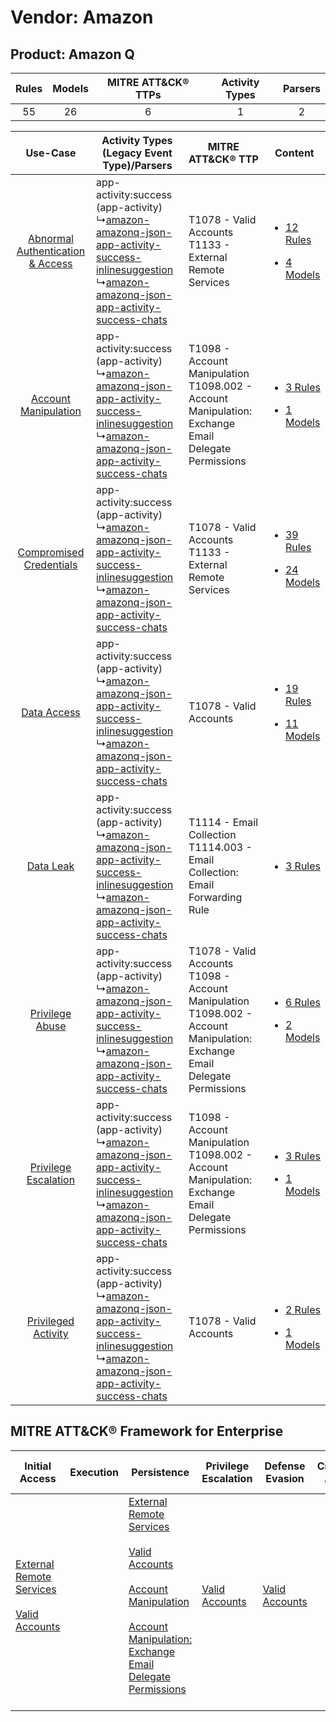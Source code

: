 Vendor: Amazon
==============
Product: Amazon Q
-----------------
| Rules | Models | MITRE ATT&CK® TTPs | Activity Types | Parsers |
|:-----:|:------:|:------------------:|:--------------:|:-------:|
|  55   |   26   |         6          |       1        |    2    |

|    Use-Case    | Activity Types (Legacy Event Type)/Parsers    | MITRE ATT&CK® TTP    | Content    |
|:----:| ---- | ---- | ---- |
| [Abnormal Authentication & Access](../../../UseCases/uc_abnormal_authentication_&_access.md) |  app-activity:success (app-activity)<br> ↳[amazon-amazonq-json-app-activity-success-inlinesuggestion](Ps/pC_amazonamazonqjsonappactivitysuccessinlinesuggestion.md)<br> ↳[amazon-amazonq-json-app-activity-success-chats](Ps/pC_amazonamazonqjsonappactivitysuccesschats.md)<br> | T1078 - Valid Accounts<br>T1133 - External Remote Services<br>    | [<ul><li>12 Rules</li></ul><ul><li>4 Models</li></ul>](RM/r_m_amazon_amazon_q_Abnormal_Authentication_&_Access.md) |
|    [Account Manipulation](../../../UseCases/uc_account_manipulation.md)    |  app-activity:success (app-activity)<br> ↳[amazon-amazonq-json-app-activity-success-inlinesuggestion](Ps/pC_amazonamazonqjsonappactivitysuccessinlinesuggestion.md)<br> ↳[amazon-amazonq-json-app-activity-success-chats](Ps/pC_amazonamazonqjsonappactivitysuccesschats.md)<br> | T1098 - Account Manipulation<br>T1098.002 - Account Manipulation: Exchange Email Delegate Permissions<br>    | [<ul><li>3 Rules</li></ul><ul><li>1 Models</li></ul>](RM/r_m_amazon_amazon_q_Account_Manipulation.md)    |
|          [Compromised Credentials](../../../UseCases/uc_compromised_credentials.md)          |  app-activity:success (app-activity)<br> ↳[amazon-amazonq-json-app-activity-success-inlinesuggestion](Ps/pC_amazonamazonqjsonappactivitysuccessinlinesuggestion.md)<br> ↳[amazon-amazonq-json-app-activity-success-chats](Ps/pC_amazonamazonqjsonappactivitysuccesschats.md)<br> | T1078 - Valid Accounts<br>T1133 - External Remote Services<br>    | [<ul><li>39 Rules</li></ul><ul><li>24 Models</li></ul>](RM/r_m_amazon_amazon_q_Compromised_Credentials.md)         |
|    [Data Access](../../../UseCases/uc_data_access.md)    |  app-activity:success (app-activity)<br> ↳[amazon-amazonq-json-app-activity-success-inlinesuggestion](Ps/pC_amazonamazonqjsonappactivitysuccessinlinesuggestion.md)<br> ↳[amazon-amazonq-json-app-activity-success-chats](Ps/pC_amazonamazonqjsonappactivitysuccesschats.md)<br> | T1078 - Valid Accounts<br>    | [<ul><li>19 Rules</li></ul><ul><li>11 Models</li></ul>](RM/r_m_amazon_amazon_q_Data_Access.md)    |
|    [Data Leak](../../../UseCases/uc_data_leak.md)    |  app-activity:success (app-activity)<br> ↳[amazon-amazonq-json-app-activity-success-inlinesuggestion](Ps/pC_amazonamazonqjsonappactivitysuccessinlinesuggestion.md)<br> ↳[amazon-amazonq-json-app-activity-success-chats](Ps/pC_amazonamazonqjsonappactivitysuccesschats.md)<br> | T1114 - Email Collection<br>T1114.003 - Email Collection: Email Forwarding Rule<br>    | [<ul><li>3 Rules</li></ul>](RM/r_m_amazon_amazon_q_Data_Leak.md)    |
|    [Privilege Abuse](../../../UseCases/uc_privilege_abuse.md)    |  app-activity:success (app-activity)<br> ↳[amazon-amazonq-json-app-activity-success-inlinesuggestion](Ps/pC_amazonamazonqjsonappactivitysuccessinlinesuggestion.md)<br> ↳[amazon-amazonq-json-app-activity-success-chats](Ps/pC_amazonamazonqjsonappactivitysuccesschats.md)<br> | T1078 - Valid Accounts<br>T1098 - Account Manipulation<br>T1098.002 - Account Manipulation: Exchange Email Delegate Permissions<br> | [<ul><li>6 Rules</li></ul><ul><li>2 Models</li></ul>](RM/r_m_amazon_amazon_q_Privilege_Abuse.md)    |
|    [Privilege Escalation](../../../UseCases/uc_privilege_escalation.md)    |  app-activity:success (app-activity)<br> ↳[amazon-amazonq-json-app-activity-success-inlinesuggestion](Ps/pC_amazonamazonqjsonappactivitysuccessinlinesuggestion.md)<br> ↳[amazon-amazonq-json-app-activity-success-chats](Ps/pC_amazonamazonqjsonappactivitysuccesschats.md)<br> | T1098 - Account Manipulation<br>T1098.002 - Account Manipulation: Exchange Email Delegate Permissions<br>    | [<ul><li>3 Rules</li></ul><ul><li>1 Models</li></ul>](RM/r_m_amazon_amazon_q_Privilege_Escalation.md)    |
|    [Privileged Activity](../../../UseCases/uc_privileged_activity.md)    |  app-activity:success (app-activity)<br> ↳[amazon-amazonq-json-app-activity-success-inlinesuggestion](Ps/pC_amazonamazonqjsonappactivitysuccessinlinesuggestion.md)<br> ↳[amazon-amazonq-json-app-activity-success-chats](Ps/pC_amazonamazonqjsonappactivitysuccesschats.md)<br> | T1078 - Valid Accounts<br>    | [<ul><li>2 Rules</li></ul><ul><li>1 Models</li></ul>](RM/r_m_amazon_amazon_q_Privileged_Activity.md)    |

MITRE ATT&CK® Framework for Enterprise
--------------------------------------
| Initial Access                                                                                                                                   | Execution | Persistence                                                                                                                                                                                                                                                                                                                                 | Privilege Escalation                                                | Defense Evasion                                                     | Credential Access | Discovery | Lateral Movement | Collection                                                                                                                                                            | Command and Control | Exfiltration | Impact |
| ------------------------------------------------------------------------------------------------------------------------------------------------ | --------- | ------------------------------------------------------------------------------------------------------------------------------------------------------------------------------------------------------------------------------------------------------------------------------------------------------------------------------------------- | ------------------------------------------------------------------- | ------------------------------------------------------------------- | ----------------- | --------- | ---------------- | --------------------------------------------------------------------------------------------------------------------------------------------------------------------- | ------------------- | ------------ | ------ |
| [External Remote Services](https://attack.mitre.org/techniques/T1133)<br><br>[Valid Accounts](https://attack.mitre.org/techniques/T1078)<br><br> |           | [External Remote Services](https://attack.mitre.org/techniques/T1133)<br><br>[Valid Accounts](https://attack.mitre.org/techniques/T1078)<br><br>[Account Manipulation](https://attack.mitre.org/techniques/T1098)<br><br>[Account Manipulation: Exchange Email Delegate Permissions](https://attack.mitre.org/techniques/T1098/002)<br><br> | [Valid Accounts](https://attack.mitre.org/techniques/T1078)<br><br> | [Valid Accounts](https://attack.mitre.org/techniques/T1078)<br><br> |                   |           |                  | [Email Collection](https://attack.mitre.org/techniques/T1114)<br><br>[Email Collection: Email Forwarding Rule](https://attack.mitre.org/techniques/T1114/003)<br><br> |                     |              |        |
